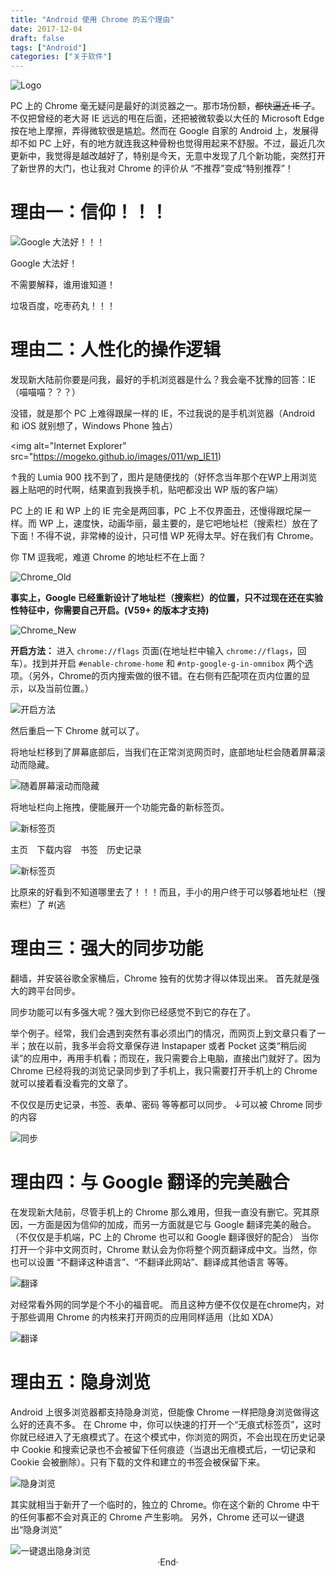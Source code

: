 ```yaml
---
title: "Android 使用 Chrome 的五个理由"
date: 2017-12-04
draft: false
tags: ["Android"]
categories: ["关于软件"]
---
```


<img src="https://mogeko.github.io/images/011/logo.png"  alt="Logo"  style="border:0" />

PC 上的 Chrome 毫无疑问是最好的浏览器之一。那市场份额，~~都快逼近 IE 了~~。不仅把曾经的老大哥 IE 远远的甩在后面，还把被微软委以大任的 Microsoft Edge 按在地上摩擦，弄得微软很是尴尬。然而在 Google 自家的 Android 上，发展得却不如 PC 上好，有的地方就连我这种骨粉也觉得用起来不舒服。不过，最近几次更新中，我觉得是越改越好了，特别是今天，无意中发现了几个新功能，突然打开了新世界的大门，也让我对 Chrome 的评价从 “不推荐”变成“特别推荐”！

<!--more-->

# 理由一：信仰！！！

<img alt="Google 大法好！！！" src="https://mogeko.github.io/images/011/google.png">

Google 大法好！

不需要解释，谁用谁知道！

垃圾百度，吃枣药丸！！！

# 理由二：人性化的操作逻辑

发现新大陆前你要是问我，最好的手机浏览器是什么？我会毫不犹豫的回答：IE（喵喵喵？？？）

没错，就是那个 PC 上难得跟屎一样的 IE，不过我说的是手机浏览器（Android 和 iOS 就别想了，Windows Phone 独占）

<img alt="Internet Explorer" src="https://mogeko.github.io/images/011/wp_IE11)

↑我的 Lumia 900 找不到了，图片是随便找的（好怀念当年那个在WP上用浏览器上贴吧的时代啊，结果直到我换手机，贴吧都没出 WP 版的客户端）

PC 上的 IE 和 WP 上的 IE 完全是两回事，PC 上不仅界面丑，还慢得跟坨屎一样。而 WP 上，速度快，动画华丽，最主要的，是它吧地址栏（搜索栏）放在了下面！不得不说，非常棒的设计，只可惜 WP 死得太早。好在我们有 Chrome。

你 TM 逗我呢，难道 Chrome 的地址栏不在上面？

<img alt="Chrome_Old" src="https://mogeko.github.io/images/011/chrome_old.png">

**事实上，Google 已经重新设计了地址栏（搜索栏）的位置，只不过现在还在实验性特征中，你需要自己开启。(V59+ 的版本才支持)**

<img alt="Chrome_New" src="https://mogeko.github.io/images/011/chrome_new.png">

**开启方法：** 进入 `chrome://flags` 页面(在地址栏中输入 `chrome://flags`，回车）。找到并开启 `#enable-chrome-home` 和 `#ntp-google-g-in-omnibox` 两个选项。（另外，Chrome的页内搜索做的很不错。在右侧有匹配项在页内位置的显示，以及当前位置。）

<img alt="开启方法" src="https://mogeko.github.io/images/011/way2open.png">

然后重启一下 Chrome 就可以了。

将地址栏移到了屏幕底部后，当我们在正常浏览网页时，底部地址栏会随着屏幕滚动而隐藏。

<img alt="随着屏幕滚动而隐藏" src="https://mogeko.github.io/images/011/chrome_hide.png">

将地址栏向上拖拽，便能展开一个功能完备的新标签页。

<img alt="新标签页" src="https://mogeko.github.io/images/011/chrome_new_tab_1.png">

主页 下载内容 书签 历史记录

<img alt="新标签页" src="https://mogeko.github.io/images/011/chrome_new_tab_2.png">

比原来的好看到不知道哪里去了！！！而且，手小的用户终于可以够着地址栏（搜索栏）了 #(逃

# 理由三：强大的同步功能

翻墙，并安装谷歌全家桶后，Chrome 独有的优势才得以体现出来。
首先就是强大的跨平台同步。

同步功能可以有多强大呢？强大到你已经感觉不到它的存在了。

举个例子。经常，我们会遇到突然有事必须出门的情况，而网页上到文章只看了一半；放在以前，我多半会将文章保存进 Instapaper 或者 Pocket 这类“稍后阅读”的应用中，再用手机看；而现在，我只需要合上电脑，直接出门就好了。因为 Chrome 已经将我的浏览记录同步到了手机上，我只需要打开手机上的 Chrome 就可以接着看没看完的文章了。

不仅仅是历史记录，书签、表单、密码 等等都可以同步。
↓可以被 Chrome 同步的内容

<img alt="同步" src="https://mogeko.github.io/images/011/chrome_sync.png">

# 理由四：与 Google 翻译的完美融合

在发现新大陆前，尽管手机上的 Chrome 那么难用，但我一直没有删它。究其原因，一方面是因为信仰的加成，而另一方面就是它与 Google 翻译完美的融合。（不仅仅是手机端，PC 上的 Chrome 也可以和 Google 翻译很好的配合）
当你打开一个非中文网页时，Chrome 默认会为你将整个网页翻译成中文。当然，你也可以设置 “不翻译这种语言”、“不翻译此网站”、翻译成其他语言 等等。

<img alt="翻译" src="https://mogeko.github.io/images/011/translation_1.png">

对经常看外网的同学是个不小的福音呢。
而且这种方便不仅仅是在chrome内，对于那些调用 Chrome 的内核来打开网页的应用同样适用（比如 XDA）

<img alt="翻译" src="https://mogeko.github.io/images/011/translation_2.png">

# 理由五：隐身浏览

Android 上很多浏览器都支持隐身浏览，但能像 Chrome 一样把隐身浏览做得这么好的还真不多。
在 Chrome 中，你可以快速的打开一个“无痕式标签页”，这时你就已经进入了无痕模式了。在这个模式中，你浏览的网页，不会出现在历史记录中 Cookie 和搜索记录也不会被留下任何痕迹（当退出无痕模式后，一切记录和 Cookie 会被删除）。只有下载的文件和建立的书签会被保留下来。

<img alt="隐身浏览" src="https://mogeko.github.io/images/011/invisible_browsing_1.png">

其实就相当于新开了一个临时的，独立的 Chrome。你在这个新的 Chrome 中干的任何事都不会对真正的 Chrome 产生影响。
另外，Chrome 还可以一键退出“隐身浏览”

<img alt="一键退出隐身浏览" src="https://mogeko.github.io/images/011/invisible_browsing_2.jpg">




<br>

<center>  ·End·  </center>
